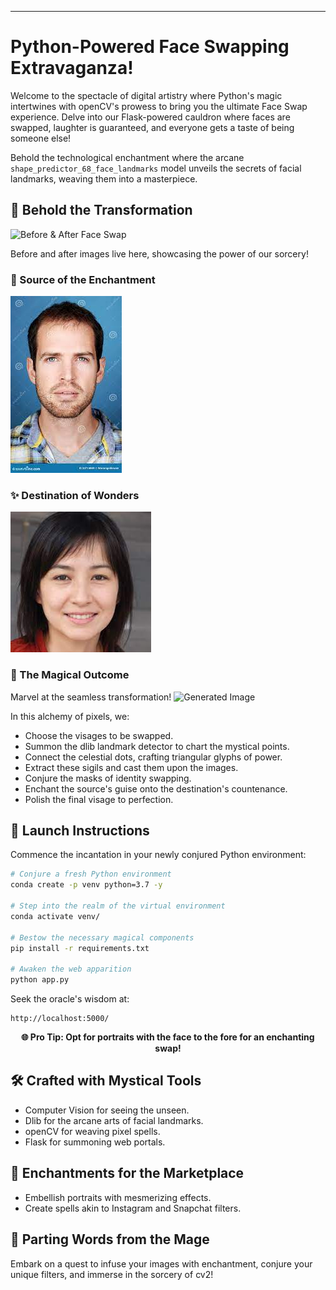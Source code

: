 ---

# Python-Powered Face Swapping Extravaganza!

Welcome to the spectacle of digital artistry where Python's magic intertwines with openCV's prowess to bring you the ultimate Face Swap experience. Delve into our Flask-powered cauldron where faces are swapped, laughter is guaranteed, and everyone gets a taste of being someone else!

Behold the technological enchantment where the arcane `shape_predictor_68_face_landmarks` model unveils the secrets of facial landmarks, weaving them into a masterpiece.

## 🌟 Behold the Transformation
![Before & After Face Swap](https://encrypted-tbn0.gstatic.com/images?q=tbn:ANd9GcQ2PboABpNcPI6eOXyfu1xPi79tD2mm_XiAmTkzftxbhw&s)

Before and after images live here, showcasing the power of our sorcery!

### 🔄 Source of the Enchantment
![Source](images/src_img.jpg)

### ✨ Destination of Wonders
![Destination](images/dst_img.jpg)

### 🎩 The Magical Outcome
Marvel at the seamless transformation!
![Generated Image](image.jpg)

In this alchemy of pixels, we:
- Choose the visages to be swapped.
- Summon the dlib landmark detector to chart the mystical points.
- Connect the celestial dots, crafting triangular glyphs of power.
- Extract these sigils and cast them upon the images.
- Conjure the masks of identity swapping.
- Enchant the source's guise onto the destination's countenance.
- Polish the final visage to perfection.

## 🚀 Launch Instructions

Commence the incantation in your newly conjured Python environment:

```bash
# Conjure a fresh Python environment
conda create -p venv python=3.7 -y

# Step into the realm of the virtual environment
conda activate venv/

# Bestow the necessary magical components
pip install -r requirements.txt

# Awaken the web apparition
python app.py
```

Seek the oracle's wisdom at:
```
http://localhost:5000/
```

**<center>🌐 Pro Tip: Opt for portraits with the face to the fore for an enchanting swap!</center>**

## 🛠️ Crafted with Mystical Tools
- Computer Vision for seeing the unseen.
- Dlib for the arcane arts of facial landmarks.
- openCV for weaving pixel spells.
- Flask for summoning web portals.

## 💼 Enchantments for the Marketplace
- Embellish portraits with mesmerizing effects.
- Create spells akin to Instagram and Snapchat filters.

## 🎤 Parting Words from the Mage
Embark on a quest to infuse your images with enchantment, conjure your unique filters, and immerse in the sorcery of cv2!

